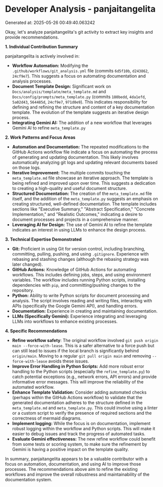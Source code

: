 # Developer Analysis - panjaitangelita
Generated at: 2025-05-26 00:49:40.063242

Okay, let's analyze panjaitangelita's git activity to extract key insights and provide recommendations.

**1. Individual Contribution Summary**

panjaitangelita is actively involved in:

*   **Workflow Automation:** Modifying the `.github/workflows/git_analysis.yml` file (commits `6d5f10b`, `d243862`, `24cf9e7`).  This suggests a focus on automating documentation and analysis processes.
*   **Document Template Design:** Significant work on `Docs/analysis/template/meta_template.md` and `Docs/config/prompts/meta_template.py` (commits `180bedd`, `4da1efd`, `5a02d43`, `564485d`, `24cf9e7`, `971d0e9`). This indicates responsibility for defining and refining the structure and content of a key documentation template. The evolution of the template suggests an iterative design process.
* **Integrating Gemini AI:** The addition of a new workflow that leverages Gemini AI to refine `meta_template.py`

**2. Work Patterns and Focus Areas**

*   **Automation and Documentation:** The repeated modifications to the GitHub Actions workflow file indicate a focus on automating the process of generating and updating documentation.  This likely involves automatically analyzing git logs and updating relevant documents based on those logs.
*   **Iterative Improvement:** The multiple commits touching the `meta_template.md` file showcase an iterative approach. The template is being refined and improved upon over time.  This suggests a dedication to creating a high-quality and useful document structure.
*   **Structured Documentation:** The creation of the `meta_template.md` file itself, and the addition of the `meta_template.py` suggests an emphasis on creating structured, well-defined documentation.  The template includes sections like "Executive Summary," "Abstract Specification," "Concrete Implementation," and "Realistic Outcomes," indicating a desire to document processes and projects in a comprehensive manner.
* **Leveraging AI for Design:** The use of Gemini AI to refine the template indicates an interest in using LLMs to enhance the design process.

**3. Technical Expertise Demonstrated**

*   **Git:** Proficient in using Git for version control, including branching, committing, pulling, pushing, and using `.gitignore`.  Experience with rebasing and stashing changes (although the rebasing strategy was later changed).
*   **GitHub Actions:**  Knowledge of GitHub Actions for automating workflows. This includes defining jobs, steps, and using environment variables. The workflow includes running Python scripts, installing dependencies with `pip`, and committing/pushing changes to the repository.
*   **Python:** Ability to write Python scripts for document processing and analysis.  The script involves reading and writing files, interacting with APIs (specifically the Google Gemini API), and handling errors.
*   **Documentation:** Experience in creating and maintaining documentation.
*   **LLMs (Specifically Gemini):** Experience integrating and leveraging LLMs into workflows to enhance existing processes.

**4. Specific Recommendations**

*   **Refine workflow safety**: The original workflow involved `git push origin main --force-with-lease`. This is a safer alternative to a force push but can still lead to issues if the local branch is significantly behind `origin/main`. Moving to a regular `git pull origin main` and removing `--force-with-lease` avoids these issues.
*   **Improve Error Handling in Python Scripts:** Add more robust error handling to the Python scripts (especially the `refine_template.py`) to catch potential exceptions (e.g., network errors, API errors) and provide informative error messages. This will improve the reliability of the automated workflow.
*   **Enhance Template Validation:** Consider adding automated checks (perhaps within the GitHub Actions workflow) to validate that the generated documentation adheres to the structure defined in the `meta_template.md` and `meta_template.py`.  This could involve using a linter or a custom script to verify the presence of required sections and the correctness of mermaid diagrams.
*   **Implement logging:** While the focus is on documentation, implement robust logging within the workflow and Python scripts.  This will make it easier to debug issues and track the progress of automated tasks.
* **Evaluate Gemini effectiveness:** The new refine workflow could benefit from some tests or scoring system, to make sure the refinement by Gemini is having a positive impact on the template quality.

In summary, panjaitangelita appears to be a valuable contributor with a focus on automation, documentation, and using AI to improve those processes. The recommendations above aim to refine the existing workflows and improve the overall robustness and maintainability of the documentation system.
